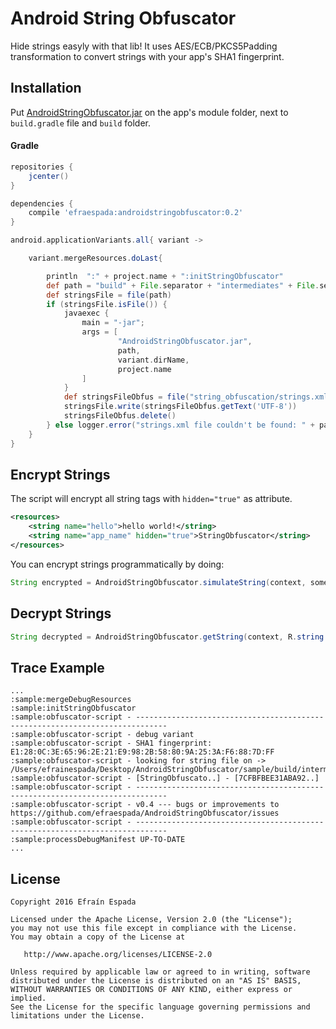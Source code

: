 Android String Obfuscator
=======================

Hide strings easyly with that lib! It uses AES/ECB/PKCS5Padding transformation to convert strings with your app's SHA1 fingerprint.

Installation
------------

Put [AndroidStringObfuscator.jar](https://github.com/efraespada/AndroidStringObfuscator/raw/master/sample/AndroidStringObfuscator.jar) on the app's module folder, next to `build.gradle` file and `build` folder.

#### Gradle 

```groovy
repositories {
    jcenter()
}

dependencies {
    compile 'efraespada:androidstringobfuscator:0.2'
}

android.applicationVariants.all{ variant ->

    variant.mergeResources.doLast{

        println  ":" + project.name + ":initStringObfuscator"
        def path = "build" + File.separator + "intermediates" + File.separator + "res" + File.separator + "merged" + File.separator +  variant.dirName + File.separator + "values" + File.separator + "values.xml"
        def stringsFile = file(path)
        if (stringsFile.isFile()) {
            javaexec {
                main = "-jar";
                args = [
                        "AndroidStringObfuscator.jar",
                        path,
                        variant.dirName,
                        project.name
                ]
            }
            def stringsFileObfus = file("string_obfuscation/strings.xml")
            stringsFile.write(stringsFileObfus.getText('UTF-8'))
            stringsFileObfus.delete()
        } else logger.error("strings.xml file couldn't be found: " + path)
    }
}
```


Encrypt Strings
---------------
The script will encrypt all string tags with `hidden="true"` as attribute.

```xml
<resources>
	<string name="hello">hello world!</string>
	<string name="app_name" hidden="true">StringObfuscator</string>
</resources>
```

You can encrypt strings programmatically by doing:

```java
String encrypted = AndroidStringObfuscator.simulateString(context, some_string);
```

Decrypt Strings
---------------
```java
String decrypted = AndroidStringObfuscator.getString(context, R.string.app_name);
```

Trace Example
-------------

```
...
:sample:mergeDebugResources
:sample:initStringObfuscator
:sample:obfuscator-script - -----------------------------------------------------------------------------
:sample:obfuscator-script - debug variant
:sample:obfuscator-script - SHA1 fingerprint: E1:28:0C:3E:65:96:2E:21:E9:98:2B:58:80:9A:25:3A:F6:88:7D:FF
:sample:obfuscator-script - looking for string file on -> /Users/efrainespada/Desktop/AndroidStringObfuscator/sample/build/intermediates/res/merged/debug/values/values.xml
:sample:obfuscator-script - [StringObfuscato..] - [7CFBFBEE31ABA92..]
:sample:obfuscator-script - -----------------------------------------------------------------------------
:sample:obfuscator-script - v0.4 --- bugs or improvements to https://github.com/efraespada/AndroidStringObfuscator/issues
:sample:obfuscator-script - -----------------------------------------------------------------------------
:sample:processDebugManifest UP-TO-DATE
...
```


License
-------
    Copyright 2016 Efraín Espada

    Licensed under the Apache License, Version 2.0 (the "License");
    you may not use this file except in compliance with the License.
    You may obtain a copy of the License at

       http://www.apache.org/licenses/LICENSE-2.0

    Unless required by applicable law or agreed to in writing, software
    distributed under the License is distributed on an "AS IS" BASIS,
    WITHOUT WARRANTIES OR CONDITIONS OF ANY KIND, either express or implied.
    See the License for the specific language governing permissions and
    limitations under the License.

